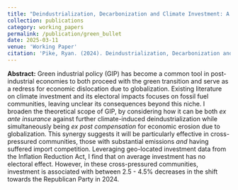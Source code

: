 ```yaml
---
title: "Deindustrialization, Decarbonization and Climate Investment: A Green Bullet for a Rusty Belt?"
collection: publications
category: working_papers
permalink: /publication/green_bullet
date: 2025-03-11
venue: 'Working Paper'
citation: 'Pike, Ryan. (2024). Deindustrialization, Decarbonization and Climate Investment: A Green Bullet for a Rusty Belt? <em>Working Paper</em>.'
---
```


**Abstract:** Green industrial policy (GIP) has become a common tool in post-industrial economies to both proceed with the green transition and serve as a redress for economic dislocation due to globalization. Existing literature on climate investment and its electoral impacts focuses on fossil fuel communities, leaving unclear its consequences beyond this niche. I broaden the theoretical scope of GIP, by considering how it can be both _ex ante insurance_ against further climate-induced deindustrialization  while simultaneously being _ex post compensation_ for economic erosion due to globalization. This synergy suggests it will be particularly effective in cross-pressured communities, those with substantial emissions _and_ having suffered import competition. Leveraging geo-located investment data from the Inflation Reduction Act, I find that on average investment has no electoral effect. However, in these cross-pressured communities, investment is associated with between 2.5 - 4.5% decreases in the shift towards the Republican Party in 2024.

